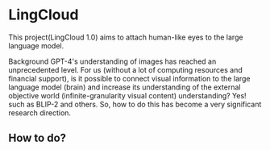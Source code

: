 # LingCloud
This project(LingCloud 1.0) aims to attach human-like eyes to the large language model.

Background
GPT-4's understanding of images has reached an unprecedented level. For us (without a lot of computing resources and financial support), is it possible to connect visual information to the large language model (brain) and increase its understanding of the external objective world (infinite-granularity visual content) understanding? Yes! such as BLIP-2 and others. So, how to do this has become a very significant research direction.

## How to do?
